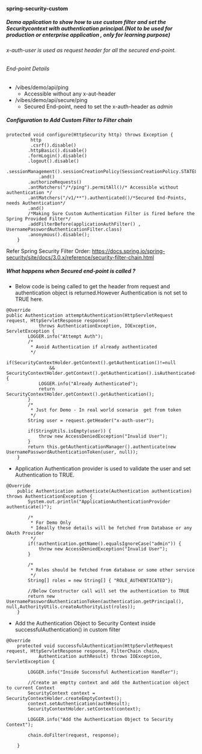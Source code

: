 #### spring-security-custom

##### Demo application to show how to use custom filter and set the Securitycontext with authentication principal.(Not to be used for production or enterprise application , only for learning purpose)

###### x-auth-user is used as request header for all the secured end-point.

###### End-point Details
* /vibes/demo/api/ping
     * Accessible without any x-aut-header
* /vibes/demo/api/secure/ping
     * Secured End-point, need to set the x-auth-header as *admin*
      
      
##### Configuration to Add Custom Filter to Filter chain     
``` 
protected void configure(HttpSecurity http) throws Exception {
		 http
		 .csrf().disable()
		.httpBasic().disable()
		.formLogin().disable()
		.logout().disable()
		.sessionManagement().sessionCreationPolicy(SessionCreationPolicy.STATELESS)
	        .and()
		.authorizeRequests()
		.antMatchers("/*/ping").permitAll()/* Accessible without authentication */
		.antMatchers("/v1/**").authenticated()/*Secured End-Points, needs Authentication*/
		.and()
		/*Making Sure Custom Authentication Filter is fired before the Spring Provided Filter*/
		.addFilterBefore(applicationAuthFilter() , UsernamePasswordAuthenticationFilter.class)
		.anonymous().disable();
	} 
```

Refer Spring Security Filter Order: <https://docs.spring.io/spring-security/site/docs/3.0.x/reference/security-filter-chain.html>

##### What happens when Secured end-point is called ?
- Below code is being called to get the header from request and authentication object is returned.However Authentication is not set to TRUE here. 

``` 
@Override
public Authentication attemptAuthentication(HttpServletRequest request, HttpServletResponse response)
			throws AuthenticationException, IOException, ServletException {
		LOGGER.info("Attempt Auth");
		/*
		 * Avoid Authentication if already authenticated
		 */
		if(SecurityContextHolder.getContext().getAuthentication()!=null 
				&& SecurityContextHolder.getContext().getAuthentication().isAuthenticated()) {
			LOGGER.info("Already Authenticated");
			return SecurityContextHolder.getContext().getAuthentication();
		}
		/*
		 * Just for Demo - In real world scenario  get from token
		 */
		String user = request.getHeader("x-auth-user");
		
		if(StringUtils.isEmpty(user)) {
			throw new AccessDeniedException("Invalid User");
		}
		return this.getAuthenticationManager().authenticate(new UsernamePasswordAuthenticationToken(user, null));
	}
```
- Application Authentication provider is used to validate the user and set Authentication to TRUE.

```
@Override
	public Authentication authenticate(Authentication authentication) throws AuthenticationException {
		System.out.println("ApplicationAuthenticationProvider authenticate()");
		
		/*
		 * For Demo Only
		 * Ideally these details will be fetched from Database or any OAuth Provider
		 */
		if(!authentication.getName().equalsIgnoreCase("admin")) {
			throw new AccessDeniedException("Invalid User");
		}
		
		/*
		 * Roles should be fetched from database or some other service
		 */
		String[] roles = new String[] { "ROLE_AUTHENTICATED"};
		
		//Below Constructor call will set the authentication to TRUE
		return new UsernamePasswordAuthenticationToken(authentication.getPrincipal(), null,AuthorityUtils.createAuthorityList(roles));
	}
```
- Add the Authentication Object to Security Context inside successfulAuthentication() in custom filter

```
@Override
	protected void successfulAuthentication(HttpServletRequest request, HttpServletResponse response, FilterChain chain,
			Authentication authResult) throws IOException, ServletException {
		
		LOGGER.info("Inside Successful Authentication Handler");
		
		//Create an emptty context and add the Authentication object to current Context
		SecurityContext context = SecurityContextHolder.createEmptyContext();
		context.setAuthentication(authResult);
		SecurityContextHolder.setContext(context);
		
		LOGGER.info("Add the Authentication Object to Security Context");
	
		chain.doFilter(request, response);
		
	}
```
